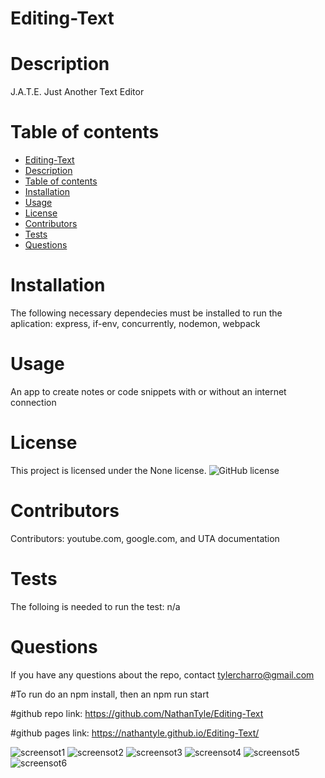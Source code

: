 # Editing-Text
  # Description
 J.A.T.E. Just Another Text Editor 
  # Table of contents
- [Editing-Text](#editing-text)
- [Description](#description)
- [Table of contents](#table-of-contents)
- [Installation](#installation)
- [Usage](#usage)
- [License](#license)
- [Contributors](#contributors)
- [Tests](#tests)
- [Questions](#questions)
 # Installation
  The following necessary dependecies must be installed to run the aplication: express, if-env, concurrently, nodemon, webpack
  
  # Usage
  An app to create notes or code snippets with or without an internet connection

  # License
  This project is licensed under the None license.
  ![GitHub license](https://img.shields.io/badge/license-None-blue.svg)
  # Contributors
  Contributors: youtube.com, google.com, and UTA documentation
  # Tests
  The folloing is needed to run the test: n/a
  # Questions
  If you have any questions about the repo, contact tylercharro@gmail.com

  #To run 
  do an npm install, then an npm run start

  #github repo link:
   https://github.com/NathanTyle/Editing-Text

   #github pages link:
   https://nathantyle.github.io/Editing-Text/

![screensot1](images/Capture.PNG)
![screensot2](images/Capture2.PNG)
![screensot3](images/Capture3.PNG)
![screensot4](images/Capture4.PNG)
![screensot5](images/Capture5.PNG)
![screensot6](images/Capture6.PNG)